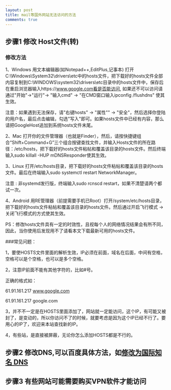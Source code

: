 ```yaml
---
layout: post
title: mail等国外网站无法访问的方法
comments: true
---
```


## 步骤1  修改 Host文件(转)

### 修改方法

1、Windows 用文本编辑器(如Notepad++,EditPlus,记事本) 打开C:\Windows\System32\drivers\etc中的hosts文件，把下载好的hosts文件全部内容复制到C:\WINDOWS\system32\drivers\etc目录中的hosts文件中，保存后在重启浏览器输入https://www.google.com看是否能访问, 如果还不可以访问请通过"开始"->"运行"-> "输入cmd" -> "在CMD窗口输入ipconfig /flushdns" 使其生效。

<!--more-->

注意：如果遇到无法保存，请"右键hosts" -> "属性"" -> "安全"，然后选择你登陆的用户名，最后点击编辑，勾选"写入"即可。如果hosts文件中已经有内容，那么请把GoogleHost追加到系统hosts文件末尾。

2、Mac 打开你的文件管理器（也就是Finder），然后，请按快捷键组合“Shift+Command+G”三个组合按键查找文件，并输入Hosts文件的所在路径：/etc/hosts，把下载好的hosts文件粘帖和覆盖该目录的hosts文件。然后终端输入sudo killall -HUP mDNSResponder使其生效。

3、Linux 打开/etc/hosts目录，把下载好的hosts文件粘帖和覆盖该目录的hosts文件。最后在终端输入sudo systemctl restart NetworkManager。

注意 : 非systemd发行版，终端输入sudo rcnscd restart，如果不清楚请两个都试一次。

4、Android 用RE管理器（前提需要手机已Root）打开/system/etc/hosts目录，把下载好的hosts文件粘帖和覆盖该目录的hosts文件。然后通过开启飞行模式 -> 关闭飞行模式的方式使其生效。


PS：修改hosts文件具有一定的时效性，且视每个人的网络情况结果会有所不同，因此，当你使用后发现用不了请看本文下载最新可用的hosts文件。

###常见问题：

1，要使HOSTS文件里面的解析生效，IP必须在前面，域名在后面，中间有空格， 空格可以是个空格，也可以是多个空格。

2，注意IP前面不能有其他字符的，比如#号。

正确的格式如：

61.91.161.217	www.google.com

61.91.161.217	google.com


3，并不不一定是在HOSTS里面添加了，网站就一定能访问，这个IP，有可能又被封了，是变动的，所以你访问不了的时候，就要考虑是因为这个IP已经不行了。要用心的IP了，欢迎来本站查找新的IP。

4，有些站，是直接被屏蔽，无论你怎么添加HOSTS都是不行的。


## 步骤2  修改DNS,可以百度具体方法，如[修改为国际知名 DNS](https://ruby-china.org/topics/28516)

## 步骤3 有些网站可能需要购买VPN软件才能访问